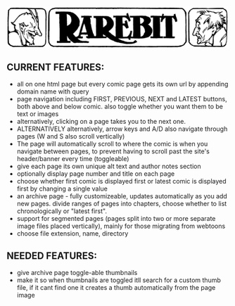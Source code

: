![Rarebit](/src/img/rarebitlogo.png)

## CURRENT FEATURES:
* all on one html page but every comic page gets its own url by appending domain name with query
* page navigation including FIRST, PREVIOUS, NEXT and LATEST buttons, both above and below comic. also toggle whether you want them to be text or images
* alternatively, clicking on a page takes you to the next one.
* ALTERNATIVELY alternatively, arrow keys and A/D also navigate through pages (W and S also scroll vertically)
* The page will automatically scroll to where the comic is when you navigate between pages, to prevent having to scroll past the site's header/banner every time (toggleable)
* give each page its own unique alt text and author notes section
* optionally display page number and title on each page
* choose whether first comic is displayed first or latest comic is displayed first by changing a single value
* an archive page - fully customizeable, updates automatically as you add new pages. divide ranges of pages into chapters, choose whether to list chronologically or "latest first".
* support for segmented pages (pages split into two or more separate image files placed vertically), mainly for those migrating from webtoons
* choose file extension, name, directory
## NEEDED FEATURES:
* give archive page toggle-able thumbnails
* make it so when thumbnails are toggled itll search for a custom thumb file, if it cant find one it creates a thumb automatically from the page image
